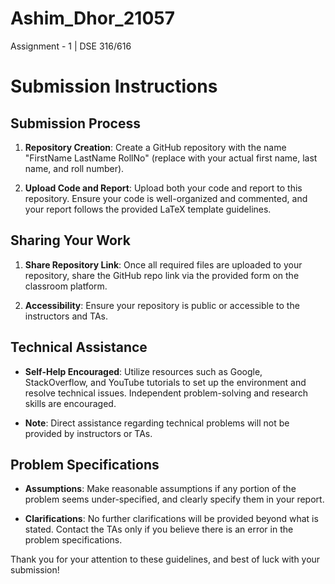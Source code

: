 # Ashim_Dhor_21057
Assignment - 1 | DSE 316/616
# Submission Instructions

## Submission Process

1. **Repository Creation**: Create a GitHub repository with the name "FirstName LastName RollNo" (replace with your actual first name, last name, and roll number).
   
2. **Upload Code and Report**: Upload both your code and report to this repository. Ensure your code is well-organized and commented, and your report follows the provided LaTeX template guidelines.

## Sharing Your Work

1. **Share Repository Link**: Once all required files are uploaded to your repository, share the GitHub repo link via the provided form on the classroom platform.
   
2. **Accessibility**: Ensure your repository is public or accessible to the instructors and TAs.

## Technical Assistance

- **Self-Help Encouraged**: Utilize resources such as Google, StackOverflow, and YouTube tutorials to set up the environment and resolve technical issues. Independent problem-solving and research skills are encouraged.
  
- **Note**: Direct assistance regarding technical problems will not be provided by instructors or TAs.

## Problem Specifications

- **Assumptions**: Make reasonable assumptions if any portion of the problem seems under-specified, and clearly specify them in your report.
  
- **Clarifications**: No further clarifications will be provided beyond what is stated. Contact the TAs only if you believe there is an error in the problem specifications.

Thank you for your attention to these guidelines, and best of luck with your submission!
